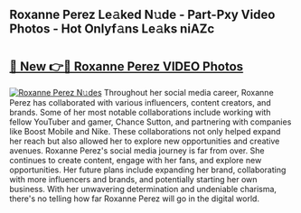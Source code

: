 ## Roxanne Perez Le𝚊ked N𝚞de - Part-Pxy Video Photos - Hot Onlyf𝚊ns Le𝚊ks niAZc

# <h2><a href="http://ac11328.deff.icu/?id=Roxanne+Perez">🔗 New 👉🔴 Roxanne Perez VIDEO Photos</a></h2>

[![Roxanne Perez N𝚞des](https://i.imgur.com/rIISA9y.gif)](http://ac11328.deff.icu/?id=Roxanne+Perez)
Throughout her social media career, Roxanne Perez has collaborated with various influencers, content creators, and brands. Some of her most notable collaborations include working with fellow YouTuber and gamer, Chance Sutton, and partnering with companies like Boost Mobile and Nike. These collaborations not only helped expand her reach but also allowed her to explore new opportunities and creative avenues. Roxanne Perez's social media journey is far from over. She continues to create content, engage with her fans, and explore new opportunities. Her future plans include expanding her brand, collaborating with more influencers and brands, and potentially starting her own business. With her unwavering determination and undeniable charisma, there's no telling how far Roxanne Perez will go in the digital world.
